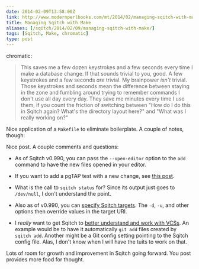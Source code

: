 ```yaml
--- 
date: 2014-02-09T13:58:00Z
link: http://www.modernperlbooks.com/mt/2014/02/managing-sqitch-with-make.html
title: Managing Sqitch with Make
aliases: [/sqitch/2014/02/09/managing-sqitch-with-make/]
tags: [Sqitch, Make, chromatic]
type: post
---
```


chromatic:

> This saves me a few dozen keystrokes and a few seconds every time I make a
> database change. If that sounds trivial to you, good. A few keystrokes and a
> few seconds *are* trivial. My brainpower *isn't* trivial. Those keystrokes
> and seconds mean the difference between staying in the zone and fumbling
> around trying to remember commands I don't use all day every day. They save
> me minutes every time I use them, if you count the friction of switching
> between "How do I do this in Sqitch again? What's the directory layout here?"
> and "What was I really working on?"

Nice application of a `Makefile` to eliminate boilerplate. A couple of notes,
though:

Nice post. A couple comments and questions:

* As of Sqitch v0.990, you can pass the `--open-editor` option to the `add`
  command to have the new files opened in your editor.

* If you want to add a pgTAP test with a new change, see [this post].

* What is the call to `sqitch status` for? Since its output just goes to
  `/dev/null`, I don't understand the point.

* Also as of v0.990, you can [specify Sqitch targets]. The `-d`, `-u`, and
  other options then override values in the target URI.

* I *really* want to get Sqitch to [better understand and work with VCSs]. An
  example would be to have it automatically `git add` files created by
  `sqitch add`. Another might be a Git config setting pointing to the Sqitch
  config file. Alas, I don't know when I will have the tuits to work on that.

Lots of room for growth and improvement in Sqitch going forward. You post
provides more food for thought.

  [this post]: /sqitch/2014/01/13/templating-tests-with-sqitch/
    "Templating Tests with Sqitch"
  [specify Sqitch targets]: /sqitch/2014/01/09/sqitch-on-target/
    "Sqitch on Target"
  [better understand and work with VCSs]:
    https://github.com/theory/sqitch/issues/25 "Add VCS Integration to Sqitch"
